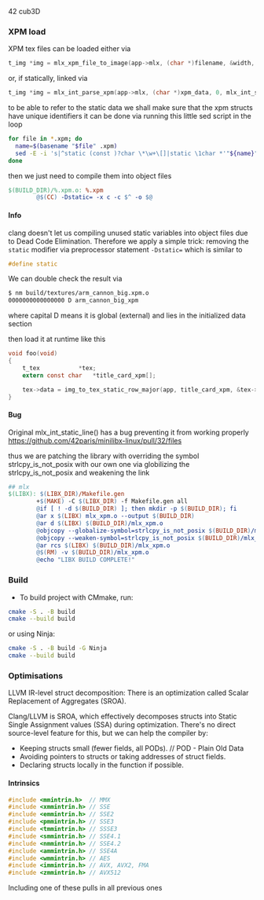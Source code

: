 42 cub3D

### XPM load

XPM tex files can be loaded either via 

```c
t_img *img = mlx_xpm_file_to_image(app->mlx, (char *)filename, &width, &height);
```

or, if statically, linked via
```c
t_img *img = mlx_int_parse_xpm(app->mlx, (char *)xpm_data, 0, mlx_int_static_line);
```

to be able to refer to the static data we shall make sure that the xpm structs have unique identifiers
it can be done via running this little sed script in the loop
```bash
for file in *.xpm; do
  name=$(basename "$file" .xpm)
  sed -E -i 's|^static (const )?char \*\w+\[]|static \1char *'"${name}"'_xpm[]|' "$file"
done
```

then we just need to compile them into object files

```makefile
$(BUILD_DIR)/%.xpm.o: %.xpm
		@$(CC) -Dstatic= -x c -c $^ -o $@
```

#### Info
clang doesn't let us compiling unused static variables into object files due to Dead Code Elimination.
Therefore we apply a simple trick: removing the `static` modifier via preprocessor statement `-Dstatic=`
which is similar to 
```c
#define static 
```
We can double check the result via 
```bash
$ nm build/textures/arm_cannon_big.xpm.o
0000000000000000 D arm_cannon_big_xpm
```
where capital D means it is global (external) and lies in the initialized data section 

then load it at runtime like this
```c
void foo(void)
{
	t_tex			*tex;
	extern const char	*title_card_xpm[];

	tex->data = img_to_tex_static_row_major(app, title_card_xpm, &tex->x, &tex->y);
}

```

#### Bug
Original mlx_int_static_line() has a bug preventing it from working properly
https://github.com/42paris/minilibx-linux/pull/32/files

thus we are patching the library with overriding the symbol strlcpy_is_not_posix
with our own one via globilizing the strlcpy_is_not_posix and weakening the link

```makefile
## mlx
$(LIBX): $(LIBX_DIR)/Makefile.gen
		+$(MAKE) -C $(LIBX_DIR) -f Makefile.gen all
		@if [ ! -d $(BUILD_DIR) ]; then mkdir -p $(BUILD_DIR); fi
		@ar x $(LIBX) mlx_xpm.o --output $(BUILD_DIR)
		@ar d $(LIBX) $(BUILD_DIR)/mlx_xpm.o
		@objcopy --globalize-symbol=strlcpy_is_not_posix $(BUILD_DIR)/mlx_xpm.o
		@objcopy --weaken-symbol=strlcpy_is_not_posix $(BUILD_DIR)/mlx_xpm.o
		@ar rcs $(LIBX) $(BUILD_DIR)/mlx_xpm.o
		@$(RM) -v $(BUILD_DIR)/mlx_xpm.o
		@echo "LIBX BUILD COMPLETE!"
```

### Build

- To build project with CMmake, run:
```bash
cmake -S . -B build
cmake --build build
```
or using Ninja:
```bash
cmake -S . -B build -G Ninja
cmake --build build
```

### Optimisations

LLVM IR-level struct decomposition:
There is an optimization called Scalar Replacement of Aggregates (SROA).

Clang/LLVM is SROA, which effectively decomposes structs into Static Single Assignment values (SSA) during optimization.
There's no direct source-level feature for this, but we can help the compiler by:

- Keeping structs small (fewer fields, all PODs). // POD - Plain Old Data
- Avoiding pointers to structs or taking addresses of struct fields.
- Declaring structs locally in the function if possible.


#### Intrinsics

```c
#include <mmintrin.h>  // MMX
#include <xmmintrin.h> // SSE
#include <emmintrin.h> // SSE2
#include <pmmintrin.h> // SSE3
#include <tmmintrin.h> // SSSE3
#include <smmintrin.h> // SSE4.1
#include <nmmintrin.h> // SSE4.2
#include <ammintrin.h> // SSE4A
#include <wmmintrin.h> // AES
#include <immintrin.h> // AVX, AVX2, FMA
#include <zmmintrin.h> // AVX512
```

Including one of these pulls in all previous ones
